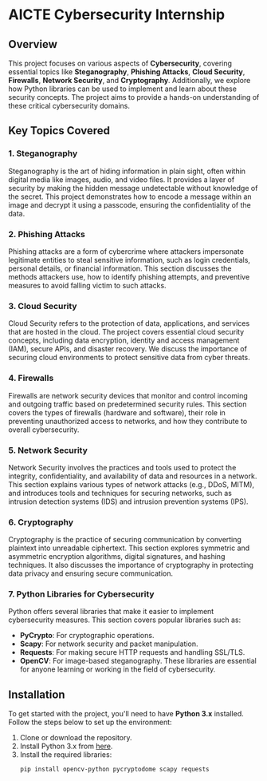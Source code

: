 # AICTE Cybersecurity Internship

## Overview
This project focuses on various aspects of **Cybersecurity**, covering essential topics like **Steganography**, **Phishing Attacks**, **Cloud Security**, **Firewalls**, **Network Security**, and **Cryptography**. Additionally, we explore how Python libraries can be used to implement and learn about these security concepts. The project aims to provide a hands-on understanding of these critical cybersecurity domains.

## Key Topics Covered

### 1. **Steganography**
Steganography is the art of hiding information in plain sight, often within digital media like images, audio, and video files. It provides a layer of security by making the hidden message undetectable without knowledge of the secret. This project demonstrates how to encode a message within an image and decrypt it using a passcode, ensuring the confidentiality of the data.

### 2. **Phishing Attacks**
Phishing attacks are a form of cybercrime where attackers impersonate legitimate entities to steal sensitive information, such as login credentials, personal details, or financial information. This section discusses the methods attackers use, how to identify phishing attempts, and preventive measures to avoid falling victim to such attacks.

### 3. **Cloud Security**
Cloud Security refers to the protection of data, applications, and services that are hosted in the cloud. The project covers essential cloud security concepts, including data encryption, identity and access management (IAM), secure APIs, and disaster recovery. We discuss the importance of securing cloud environments to protect sensitive data from cyber threats.

### 4. **Firewalls**
Firewalls are network security devices that monitor and control incoming and outgoing traffic based on predetermined security rules. This section covers the types of firewalls (hardware and software), their role in preventing unauthorized access to networks, and how they contribute to overall cybersecurity.

### 5. **Network Security**
Network Security involves the practices and tools used to protect the integrity, confidentiality, and availability of data and resources in a network. This section explains various types of network attacks (e.g., DDoS, MITM), and introduces tools and techniques for securing networks, such as intrusion detection systems (IDS) and intrusion prevention systems (IPS).

### 6. **Cryptography**
Cryptography is the practice of securing communication by converting plaintext into unreadable ciphertext. This section explores symmetric and asymmetric encryption algorithms, digital signatures, and hashing techniques. It also discusses the importance of cryptography in protecting data privacy and ensuring secure communication.

### 7. **Python Libraries for Cybersecurity**
Python offers several libraries that make it easier to implement cybersecurity measures. This section covers popular libraries such as:
- **PyCrypto**: For cryptographic operations.
- **Scapy**: For network security and packet manipulation.
- **Requests**: For making secure HTTP requests and handling SSL/TLS.
- **OpenCV**: For image-based steganography.
These libraries are essential for anyone learning or working in the field of cybersecurity.

## Installation

To get started with the project, you'll need to have **Python 3.x** installed. Follow the steps below to set up the environment:

1. Clone or download the repository.
2. Install Python 3.x from [here](https://www.python.org/downloads/).
3. Install the required libraries:
   ```bash
   pip install opencv-python pycryptodome scapy requests
